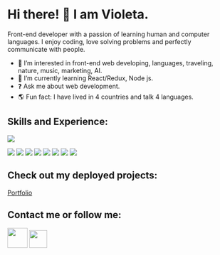 <h1>Hi there! 👋 I am Violeta. </h1>

Front-end developer with a passion of learning human and computer languages. I enjoy coding, love solving problems and perfectly communicate with people. 

- 👀 I’m interested in front-end web developing, languages, traveling, nature, music, marketing, AI. 
- 🌱 I’m currently learning React/Redux, Node js.
- ❓ Ask me about web development. 
- 🌎 Fun fact: I have lived in 4 countries and talk 4 languages.


<h2>Skills and Experience:</h2>

<img src="https://github-readme-stats.vercel.app/api/top-langs/?username=Violetacodes&layout=compact&langs_count=10&theme=tokyonight&count_private=true&show_icons=true)](https://github.com/anuraghazra/github-readme-stats" />

<p>
<img src="https://img.shields.io/badge/JS-JavaScript-yellow" />
<img src="https://img.shields.io/badge/-React-turquoise" />
<img src= "https://img.shields.io/badge/-Redux-red" />
<img src= "https://img.shields.io/badge/-Node.js-green" />
<img src= "https://img.shields.io/badge/-HTML-blue" />
<img src= "https://img.shields.io/badge/-CSS-orange" />
<img src= "https://img.shields.io/badge/-Bootstrap-violet" />
<img src= "https://img.shields.io/badge/-GSAP-black" />
</p>

<h2>Check out my deployed projects:</h2>

<a href="https://violeta-webdev.glitch.me/">Portfolio</a>

<h2>Contact me or follow me:</h2>


<img src="https://github.githubassets.com/images/modules/logos_page/GitHub-Mark.png" width="45px" ><a href="https://github.com/Violetacodes"></a></img>
<img src="https://www.edigitalagency.com.au/wp-content/uploads/new-linkedin-logo-white-black-png.png" width="40px" ><a href="https://www.linkedin.com/in/violetawebdev/"></a></img>


<!---
Violetacodes/Violetacodes is a ✨ special ✨ repository because its `README.md` (this file) appears on your GitHub profile.
You can click the Preview link to take a look at your changes.
--->
